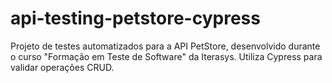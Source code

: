 # api-testing-petstore-cypress
Projeto de testes automatizados para a API PetStore, desenvolvido durante o curso "Formação em Teste de Software" da Iterasys. Utiliza Cypress para validar operações CRUD.
